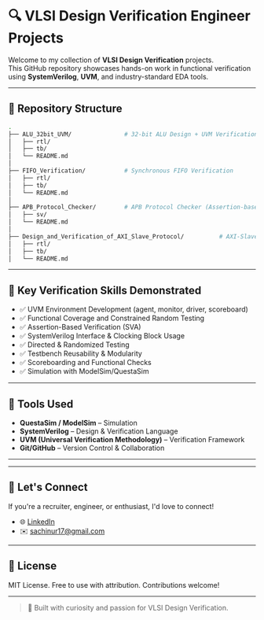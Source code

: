 # 🔍 VLSI Design Verification Engineer Projects

Welcome to my collection of **VLSI Design Verification** projects.  
This GitHub repository showcases hands-on work in functional verification using **SystemVerilog**, **UVM**, and industry-standard EDA tools.

---

## 📁 Repository Structure

```bash
.
├── ALU_32bit_UVM/               # 32-bit ALU Design + UVM Verification
│   ├── rtl/
│   ├── tb/
│   └── README.md
│
├── FIFO_Verification/           # Synchronous FIFO Verification
│   ├── rtl/
│   ├── tb/
│   └── README.md
│
├── APB_Protocol_Checker/        # APB Protocol Checker (Assertion-based)
│   ├── sv/
│   └── README.md
│
├── Design_and_Verification_of_AXI_Slave_Protocol/          # AXI-Slave Protocol with FSM-based Testbench
│   ├── rtl/
│   ├── tb/
│   └── README.md
```

---

## 🧪 Key Verification Skills Demonstrated

- ✅ UVM Environment Development (agent, monitor, driver, scoreboard)
- ✅ Functional Coverage and Constrained Random Testing
- ✅ Assertion-Based Verification (SVA)
- ✅ SystemVerilog Interface & Clocking Block Usage
- ✅ Directed & Randomized Testing
- ✅ Testbench Reusability & Modularity
- ✅ Scoreboarding and Functional Checks
- ✅ Simulation with ModelSim/QuestaSim

---

## 🧰 Tools Used

- **QuestaSim / ModelSim** – Simulation
- **SystemVerilog** – Design & Verification Language
- **UVM (Universal Verification Methodology)** – Verification Framework
- **Git/GitHub** – Version Control & Collaboration

---


---

## 🤝 Let's Connect

If you're a recruiter, engineer, or enthusiast, I'd love to connect!

- 🌐 [LinkedIn](https://linkedin.com/in/u-r-sachin)
- ✉️ sachinur17@gmail.com

---

## 📜 License

MIT License. Free to use with attribution. Contributions welcome!

---

> 🚀 Built with curiosity and passion for VLSI Design Verification.
